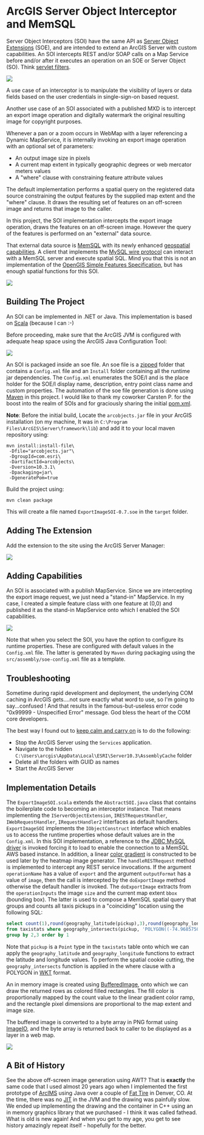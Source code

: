 # ArcGIS Server Object Interceptor and MemSQL

Server Object Interceptors (SOI) have the same API as [Server Object Extensions](http://resources.arcgis.com/en/help/main/10.1/index.html#//0154000004s5000000) (SOE), and
are intended to extend an ArcGIS Server with custom capabilities.
An SOI intercepts REST and/or SOAP calls on a Map Service before and/or after it executes an operation on an SOE or Server Object (SO).
Think [servlet filters](http://www.oracle.com/technetwork/java/filters-137243.html).

![](media/SOI_001.png)

A use case of an interceptor is to manipulate the visibility of layers or data fields based on the user credentials in single-sign-on based request.

Another use case of an SOI associated with a published MXD is to intercept an export image operation and digitally watermark the original resulting image for copyright purposes.

Whenever a pan or a zoom occurs in WebMap with a layer referencing a Dynamic MapService, it is internally invoking an export image operation with an optional set of parameters:

* An output image size in pixels
* A current map extent in typically geographic degrees or web mercator meters values
* A "where" clause with constraining feature attribute values

The default implementation performs a spatial query on the registered data source constraining the output features by the
supplied map extent and the "where" clause. It draws the resulting set of features on an off-screen image and returns that image to the caller.

In this project, the SOI implementation intercepts the export image operation, draws the features on an off-screen image. However the query of the features is performed on an "external" data source.

That external data source is [MemSQL](http://www.memsql.com/) with its newly enhanced [geospatial capabilities](http://blog.memsql.com/geospatial-intelligence/).
A client that implements the [MySQL wire protocol](http://dev.mysql.com/doc/internals/en/client-server-protocol.html) can interact with a MemSQL server and execute spatial SQL.
Mind you that this is not an implementation of the [OpenGIS Simple Features Specification](http://en.wikipedia.org/wiki/Simple_Features), but has enough spatial functions for this SOI.

![](media/SOI_002.png)

## Building The Project

An SOI can be implemented in .NET or Java. This implementation is based on [Scala](http://www.scala-lang.org/) (because I can :-)

Before proceeding, make sure that the ArcGIS JVM is configured with adequate heap space using the ArcGIS Java Configuration Tool:

![](media/javaconfigtool.png)

An SOI is packaged inside an soe file. An soe file is a [zipped](http://en.wikipedia.org/wiki/Zip_%28file_format%29) folder
that contains a `Config.xml` file and an `Install` folder containing all the runtime jar dependencies.
The `Config.xml` enumerates the SOE/I and is the place holder for the SOE/I display name, description, entry point class name and custom properties.
The automation of the soe file generation is done using [Maven](http://maven.apache.org/) in this project.
I would like to thank my coworker Carsten P. for the boost into the realm of SOIs and for graciously sharing the initial [pom.xml](http://maven.apache.org/pom.html).

**Note**: Before the initial build, Locate the `arcobjects.jar` file in your ArcGIS installation (on my machine, It was in `C:\Program Files\ArcGIS\Server\framework\lib`) and add it to your local maven repository using:

```
mvn install:install-file\
 -Dfile="arcobjects.jar"\
 -DgroupId=com.esri\
 -DartifactId=arcobjects\
 -Dversion=10.3.1\
 -Dpackaging=jar\
 -DgeneratePom=true
```

Build the project using:

```
mvn clean package
```

This will create a file named `ExportImageSOI-0.7.soe` in the `target` folder.

## Adding The Extension

Add the extension to the site using the ArcGIS Server Manager:

![](media/addext.png)

## Adding Capabilities

An SOI is associated with a publish MapService. Since we are intercepting the export image request, we just need a "stand-in" MapService.
In my case, I created a simple feature class with one feature at (0,0) and published it as the stand-in MapService onto which I enabled the SOI capabilities.

![](media/capabilities.png)

Note that when you select the SOI, you have the option to configure its runtime properties.
These are configured with default values in the `Config.xml` file.  The latter is generated by `Maven` during packaging using the `src/assembly/soe-config.xml` file as a template.

## Troubleshooting

Sometime during rapid development and deployment, the underlying COM caching in ArcGIS gets....not sure exactly what word to use, so I'm going to say...confused !
And that results in the famous-but-useless error code "0x99999 - Unspecified Error" message. God bless the heart of the COM core developers.

The best way I found out to [keep calm and carry on](http://en.wikipedia.org/wiki/Keep_Calm_and_Carry_On) is to do the following:

* Stop the ArcGIS Server using the `Services` application.
* Navigate to the hidden `C:\Users\arcgis\AppData\Local\ESRI\Server10.3\AssemblyCache` folder
* Delete all the folders with GUID as names
* Start the ArcGIS Server

## Implementation Details

The `ExportImageSOI.scala` extends the `AbstractSOI.java` class that contains the boilerplate code to becoming an interceptor instance.
That means implementing the `IServerObjectExtension`, `IRESTRequestHandler`, `IWebRequestHandler`, `IRequestHandler2` interfaces as default handlers.
`ExportImageSOI` implements the `IObjectConstruct` interface which enables us to access the runtime properties whose default values are in the `Config.xml`.
In this SOI implementation, a reference to the [JDBC MySQL driver](http://dev.mysql.com/downloads/connector/j/) is invoked forcing it to load to enable the connection to a MemSQL AWS based instance.
In addition, a linear [color gradient](http://en.wikipedia.org/wiki/Color_gradient) is constructed to be used later by the heatmap image generator.
The `handleRESTRequest` method is implemented to intercept any REST service invocations. If the argument `operationName` has a value of `export` and the argument `outputFormat` has a value of `image`, then
the call is intercepted by the `doExportImage` method otherwise the default handler is invoked.
The `doExportImage` extracts from the `operationInputs` the image `size` and the current map extent `bbox` (bounding box).
The latter is used to compose a MemSQL spatial query that groups and counts all taxis pickups in a "coinciding" location using the following SQL:

```sql
select count(1),round(geography_latitude(pickup),3),round(geography_longitude(pickup),3)
from taxistats where geography_intersects(pickup, 'POLYGON((-74.96857503 40.79939298,...))')
group by 2,3 order by 1
```

Note that `pickup` is a `Point` type in the `taxistats` table onto which we can apply the `geography_latitude` and `geography_longitude`
functions to extract the latitude and longitude values. To perform the spatial cookie cutting, the `geography_intersects` function is applied in the
where clause with a POLYGON in [WKT](http://en.wikipedia.org/wiki/Well-known_text) format.

An in memory image is created using [BufferedImage](http://docs.oracle.com/javase/7/docs/api/java/awt/image/BufferedImage.html), onto which
we can draw the returned rows as colored filled rectangles.  The fill color is proportionally mapped by the count value to the linear gradient
color ramp, and the rectangle pixel dimensions are proportional to the map extent and image size.

The buffered image is converted to a byte array in PNG format using [ImageIO](http://docs.oracle.com/javase/7/docs/api/javax/imageio/ImageIO.html), and the byte array is returned back to caller to be displayed as a layer in a web map.

![](media/webmap.png)

## A Bit of History

See the above off-screen image generation using AWT? That is **exactly** the same code that I used almost 20 years ago when I implemented
the first prototype of [ArcIMS](http://en.wikipedia.org/wiki/ArcIMS) using Java over a couple of [Fat Tire](http://www.newbelgium.com/beer/detail.aspx?id=7c5b394b-d7b7-486a-ac9a-316256a7b0ee) in Denver, CO.
At the time, there was no [JIT](http://en.wikipedia.org/wiki/Just-in-time_compilation) in the JVM and the drawing was painfully slow.
We ended up implementing the drawing and the container in C++ using an in memory graphics library that we purchased - I think it was called fathead.
What is old is new again! And when you get to my age, you get to see history amazingly repeat itself - hopefully for the better.
